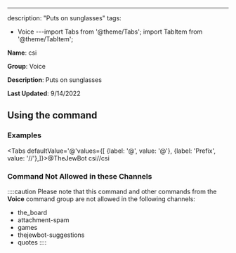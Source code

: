 ---
description: "Puts on sunglasses"
tags:
  - Voice
---import Tabs from '@theme/Tabs';
import TabItem from '@theme/TabItem';

**Name**: csi

**Group**: Voice

**Description**: Puts on sunglasses

**Last Updated**: 9/14/2022

## Using the command

### Examples
<Tabs defaultValue='@'values={[ {label: '@', value: '@'}, {label: 'Prefix', value: '//'},]}><TabItem value='@'>@TheJewBot csi</TabItem><TabItem value='//'>//csi</TabItem></Tabs>

### Command Not Allowed in these Channels
::::caution Please note that this command and other commands from the **Voice** command group are not allowed in the following channels:
- the_board
- attachment-spam
- games
- thejewbot-suggestions
- quotes
::::